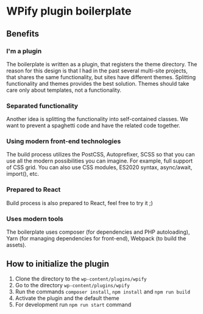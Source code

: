 # WPify plugin boilerplate

## Benefits

### I'm a plugin

The boilerplate is written as a plugin, that registers the theme directory. The reason for this design is that I had in the past several multi-site projects, that shares the same functionality, but sites have different themes. Splitting functionality and themes provides the best solution. Themes should take care only about templates, not a functionality.

### Separated functionality

Another idea is splitting the functionality into self-contained classes. We want to prevent a spaghetti code and have the related code together.

### Using modern front-end technologies

The build process utilizes the PostCSS, Autoprefixer, SCSS so that you can use all the modern possibilities you can imagine. For example, full support of CSS grid. You can also use CSS modules, ES2020 syntax, async/await, import(), etc.

### Prepared to React

Build process is also prepared to React, feel free to try it ;)

### Uses modern tools

The boilerplate uses composer (for dependencies and PHP autoloading), Yarn (for managing dependencies for front-end), Webpack (to build the assets).

## How to initialize the plugin

1. Clone the directory to the `wp-content/plugins/wpify`
2. Go to the directory `wp-content/plugins/wpify`
3. Run the commands `composer install`, `npm install` and `npm run build`
4. Activate the plugin and the default theme
5. For development run `npm run start` command
